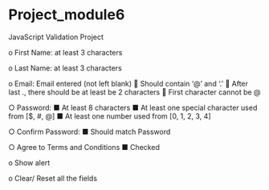 # Project_module6
JavaScript Validation Project

o First Name: at least 3 characters

o Last Name: at least 3 characters

o Email: Email entered (not left blank) 
     Should contain ‘@’ and ‘.’ 
     After last ., there should be at least be 2 characters 
     First character cannot be @ 

○ Password:
    ■ At least 8 characters
    ■ At least one special character used from [$, #, @]
    ■ At least one number used from [0, 1, 2, 3, 4]
    
○ Confirm Password:
    ■ Should match Password
    
○ Agree to Terms and Conditions
    ■ Checked

o Show alert

o Clear/ Reset all the fields

